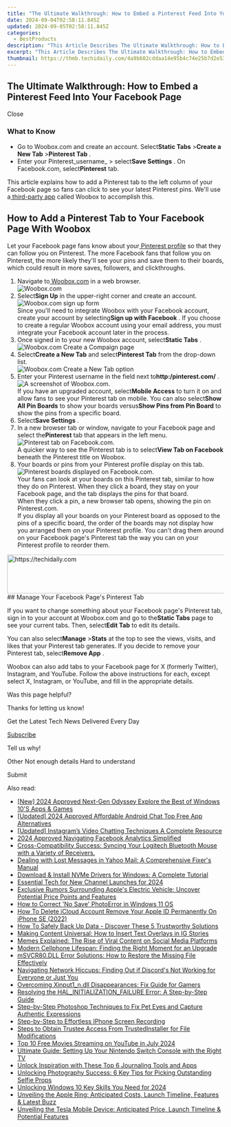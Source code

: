 ```yaml
---
title: "The Ultimate Walkthrough: How to Embed a Pinterest Feed Into Your Facebook Page"
date: 2024-09-04T02:58:11.845Z
updated: 2024-09-05T02:58:11.845Z
categories:
  - BestProducts
description: "This Article Describes The Ultimate Walkthrough: How to Embed a Pinterest Feed Into Your Facebook Page"
excerpt: "This Article Describes The Ultimate Walkthrough: How to Embed a Pinterest Feed Into Your Facebook Page"
thumbnail: https://thmb.techidaily.com/4a9b602cddaa14e95b4c74e25b7d2e53d393546d813f68c2847153dd0769193c.jpg
---
```


## The Ultimate Walkthrough: How to Embed a Pinterest Feed Into Your Facebook Page

Close 

###  What to Know

* Go to Woobox.com and create an account. Select**Static Tabs** \>**Create a New Tab** \>**Pinterest Tab** .
* Enter your Pinterest_username_ \> select**Save Settings** . On Facebook.com, select**Pinterest** tab.

 This article explains how to add a Pinterest tab to the left column of your Facebook page so fans can click to see your latest Pinterest pins. We'll use a[ third-party app](https://www.lifewire.com/what-is-a-third-party-app-4154068) called Woobox to accomplish this.

##  How to Add a Pinterest Tab to Your Facebook Page With Woobox 

 Let your Facebook page fans know about your[ Pinterest profile](https://www.lifewire.com/how-to-use-pinterest-3486578) so that they can follow you on Pinterest. The more Facebook fans that follow you on Pinterest, the more likely they'll see your pins and save them to their boards, which could result in more saves, followers, and clickthroughs.

1. Navigate to[ Woobox.com](https://woobox.com/) in a web browser.  
![Woobox.com](https://www.lifewire.com/thmb/MevuWX8GvPzlY9JjmSPkvnLzgII=/1500x0/filters:no_upscale():max_bytes(150000):strip_icc():format(webp)/pinterest-tab-facebook-fan-page-1240616-1-8c0f5020288441d7b093cdf41c78724d.jpg)
2. Select**Sign Up** in the upper-right corner and create an account.  
![Woobox.com sign up form](https://www.lifewire.com/thmb/SmMVLu20mrFLokvts2hsyjFlk9U=/1500x0/filters:no_upscale():max_bytes(150000):strip_icc():format(webp)/pinterest-tab-facebook-fan-page-1240616-2-c3adc642dab3492aa07a3401709cbce5.jpg)  
 Since you'll need to integrate Woobox with your Facebook account, create your account by selecting**Sign up with Facebook** . If you choose to create a regular Woobox account using your email address, you must integrate your Facebook account later in the process.
3. Once signed in to your new Woobox account, select**Static Tabs** .  
![Woobox.com Create a Compaign page](https://www.lifewire.com/thmb/hHvFInqVZ96kpbzbijdORpmMpRM=/1500x0/filters:no_upscale():max_bytes(150000):strip_icc():format(webp)/pinterest-tab-facebook-fan-page-1240616-3-5bac5b9c811c4778b57c32ba912878b1.jpg)
4. Select**Create a New Tab** and select**Pinterest Tab** from the drop-down list.  
![Woobox.com Create a New Tab option](https://www.lifewire.com/thmb/bXc_Xh5gOHICPM6FMiludeZLTjM=/1500x0/filters:no_upscale():max_bytes(150000):strip_icc():format(webp)/pinterest-tab-facebook-fan-page-1240616-4-ca4cab264d774d13a486f6a76ac97f35.jpg)
5. Enter your Pinterest username in the field next to**http:/pinterest.com/** .  
![A screenshot of Woobox.com.](https://www.lifewire.com/thmb/g0XuG8IF6LY46TyK6HYISPGzqxA=/1500x0/filters:no_upscale():max_bytes(150000):strip_icc():format(webp)/pinterest-tab-facebook-fan-page-1240616-5-ca1fd1a69eff4dc69749221fb8a75b30.jpg)  
 If you have an upgraded account, select**Mobile Access** to turn it on and allow fans to see your Pinterest tab on mobile. You can also select**Show All Pin Boards** to show your boards versus**Show Pins from Pin Board** to show the pins from a specific board.
6. Select**Save Settings** .
7. In a new browser tab or window, navigate to your Facebook page and select the**Pinterest** tab that appears in the left menu.  
![Pinterest tab on Facebook.com.](https://www.lifewire.com/thmb/Y03oS-jllkkMOjPo-ultRjUikck=/1500x0/filters:no_upscale():max_bytes(150000):strip_icc():format(webp)/ScreenShot2019-07-25at12.11.27PM-31443931e17c485180e144635c76a492.jpg)  
 A quicker way to see the Pinterest tab is to select**View Tab on Facebook** beneath the Pinterest title on Woobox.
8. Your boards or pins from your Pinterest profile display on this tab.  
![Pinterest boards displayed on Facebook.com.](https://www.lifewire.com/thmb/GyCrh1xa7dteU9ZUdULoAhV_xTI=/1500x0/filters:no_upscale():max_bytes(150000):strip_icc():format(webp)/pinterest-tab-facebook-fan-page-1240616-6-889c770d1b384e9cb31f9265a465307b.jpg)  
 Your fans can look at your boards on this Pinterest tab, similar to how they do on Pinterest. When they click a board, they stay on your Facebook page, and the tab displays the pins for that board.  
 When they click a pin, a new browser tab opens, showing the pin on Pinterest.com.  
 If you display all your boards on your Pinterest board as opposed to the pins of a specific board, the order of the boards may not display how you arranged them on your Pinterest profile. You can't drag them around on your Facebook page's Pinterest tab the way you can on your Pinterest profile to reorder them.

<!-- affiliate ads begin -->
<a href="https://appsumo.8odi.net/c/5597632/2030370/7443" target="_top" id="2030370">
  <img src="//a.impactradius-go.com/display-ad/7443-2030370" border="0" alt="https://techidaily.com" width="728" height="90"/>
</a>
<img height="0" width="0" src="https://appsumo.8odi.net/i/5597632/2030370/7443" style="position:absolute;visibility:hidden;" border="0" />
<!-- affiliate ads end -->
##  Manage Your Facebook Page's Pinterest Tab 

 If you want to change something about your Facebook page's Pinterest tab, sign in to your account at Woobox.com and go to the**Static Tabs** page to see your current tabs. Then, select**Edit Tab** to edit its details.

 You can also select**Manage** \>**Stats** at the top to see the views, visits, and likes that your Pinterest tab generates. If you decide to remove your Pinterest tab, select**Remove App** .

 Woobox can also add tabs to your Facebook page for X (formerly Twitter), Instagram, and YouTube. Follow the above instructions for each, except select X, Instagram, or YouTube, and fill in the appropriate details.

Was this page helpful?

Thanks for letting us know!

 Get the Latest Tech News Delivered Every Day

[ Subscribe ](https://www.lifewire.com/#) 

Tell us why!

 Other  Not enough details  Hard to understand 

 Submit 

<ins class="adsbygoogle"
     style="display:block"
     data-ad-format="autorelaxed"
     data-ad-client="ca-pub-7571918770474297"
     data-ad-slot="1223367746"></ins>



<ins class="adsbygoogle"
     style="display:block"
     data-ad-client="ca-pub-7571918770474297"
     data-ad-slot="8358498916"
     data-ad-format="auto"
     data-full-width-responsive="true"></ins>

<span class="atpl-alsoreadstyle">Also read:</span>
<div><ul>
<li><a href="https://fox-hovers.techidaily.com/new-2024-approved-next-gen-odyssey-explore-the-best-of-windows-10s-apps-and-games/"><u>[New] 2024 Approved  Next-Gen Odyssey  Explore the Best of Windows 10'S Apps & Games</u></a></li>
<li><a href="https://screen-activity-recording.techidaily.com/updated-2024-approved-affordable-android-chat-top-free-app-alternatives/"><u>[Updated] 2024 Approved  Affordable Android Chat  Top Free App Alternatives</u></a></li>
<li><a href="https://instagram-videos.techidaily.com/updated-instagrams-video-chatting-techniques-a-complete-resource/"><u>[Updated] Instagram’s Video Chatting Techniques  A Complete Resource</u></a></li>
<li><a href="https://facebook-video-content.techidaily.com/2024-approved-navigating-facebook-analytics-simplified/"><u>2024 Approved  Navigating Facebook Analytics Simplified</u></a></li>
<li><a href="https://tech-recovery.techidaily.com/cross-compatibility-success-syncing-your-logitech-bluetooth-mouse-with-a-variety-of-receivers/"><u>Cross-Compatibility Success: Syncing Your Logitech Bluetooth Mouse with a Variety of Receivers.</u></a></li>
<li><a href="https://tech-recovery.techidaily.com/dealing-with-lost-messages-in-yahoo-mail-a-comprehensive-fixers-manual/"><u>Dealing with Lost Messages in Yahoo Mail: A Comprehensive Fixer's Manual</u></a></li>
<li><a href="https://tech-recovery.techidaily.com/download-and-install-nvme-drivers-for-windows-a-complete-tutorial/"><u>Download & Install NVMe Drivers for Windows: A Complete Tutorial</u></a></li>
<li><a href="https://youtube-clips.techidaily.com/essential-tech-for-new-channel-launches-for-2024/"><u>Essential Tech for New Channel Launches for 2024</u></a></li>
<li><a href="https://tech-recovery.techidaily.com/exclusive-rumors-surrounding-apples-electric-vehicle-uncover-potential-price-points-and-features/"><u>Exclusive Rumors Surrounding Apple's Electric Vehicle: Uncover Potential Price Points and Features</u></a></li>
<li><a href="https://win11-tips.techidaily.com/how-to-correct-no-save-photoerror-in-windows-11-os/"><u>How to Correct 'No Save' PhotoError in Windows 11 OS</u></a></li>
<li><a href="https://apple-account.techidaily.com/how-to-delete-icloud-account-remove-your-apple-id-permanently-on-iphone-se-2022-by-drfone-ios/"><u>How To Delete iCloud Account Remove Your Apple ID Permanently On iPhone SE (2022)</u></a></li>
<li><a href="https://tech-recovery.techidaily.com/how-to-safely-back-up-data-discover-these-5-trustworthy-solutions/"><u>How To Safely Back Up Data - Discover These 5 Trustworthy Solutions</u></a></li>
<li><a href="https://tech-recovery.techidaily.com/making-content-universal-how-to-insert-text-overlays-in-ig-stories/"><u>Making Content Universal: How to Insert Text Overlays in IG Stories</u></a></li>
<li><a href="https://tech-recovery.techidaily.com/memes-explained-the-rise-of-viral-content-on-social-media-platforms/"><u>Memes Explained: The Rise of Viral Content on Social Media Platforms</u></a></li>
<li><a href="https://tech-recovery.techidaily.com/modern-cellphone-lifespan-finding-the-right-moment-for-an-upgrade/"><u>Modern Cellphone Lifespan: Finding the Right Moment for an Upgrade</u></a></li>
<li><a href="https://tech-recovery.techidaily.com/msvcr80dll-error-solutions-how-to-restore-the-missing-file-effectively/"><u>mSVCR80.DLL Error Solutions: How to Restore the Missing File Effectively</u></a></li>
<li><a href="https://tech-recovery.techidaily.com/navigating-network-hiccups-finding-out-if-discords-not-working-for-everyone-or-just-you/"><u>Navigating Network Hiccups: Finding Out if Discord's Not Working for Everyone or Just You</u></a></li>
<li><a href="https://tech-recovery.techidaily.com/overcoming-xinput1ndll-disappearances-fix-guide-for-gamers/"><u>Overcoming Xinput1_n.dll Disappearances: Fix Guide for Gamers</u></a></li>
<li><a href="https://tech-recovery.techidaily.com/resolving-the-halinitializationfailure-error-a-step-by-step-guide/"><u>Resolving the HAL_INITIALIZATION_FAILURE Error: A Step-by-Step Guide</u></a></li>
<li><a href="https://tech-recovery.techidaily.com/step-by-step-photoshop-techniques-to-fix-pet-eyes-and-capture-authentic-expressions/"><u>Step-by-Step Photoshop Techniques to Fix Pet Eyes and Capture Authentic Expressions</u></a></li>
<li><a href="https://digital-screen-recording.techidaily.com/step-by-step-to-effortless-iphone-screen-recording/"><u>Step-by-Step to Effortless IPhone Screen Recording</u></a></li>
<li><a href="https://win-howtos.techidaily.com/steps-to-obtain-trustee-access-from-trustedinstaller-for-file-modifications/"><u>Steps to Obtain Trustee Access From TrustedInstaller for File Modifications</u></a></li>
<li><a href="https://tech-recovery.techidaily.com/top-10-free-movies-streaming-on-youtube-in-july-2024/"><u>Top 10 Free Movies Streaming on YouTube in July 2024</u></a></li>
<li><a href="https://tech-recovery.techidaily.com/ultimate-guide-setting-up-your-nintendo-switch-console-with-the-right-tv/"><u>Ultimate Guide: Setting Up Your Nintendo Switch Console with the Right TV</u></a></li>
<li><a href="https://tech-recovery.techidaily.com/unlock-inspiration-with-these-top-6-journaling-tools-and-apps/"><u>Unlock Inspiration with These Top 6 Journaling Tools and Apps</u></a></li>
<li><a href="https://tech-recovery.techidaily.com/unlocking-photography-success-6-key-tips-for-picking-outstanding-selfie-props/"><u>Unlocking Photography Success: 6 Key Tips for Picking Outstanding Selfie Props</u></a></li>
<li><a href="https://some-skills.techidaily.com/unlocking-windows-10-key-skills-you-need-for-2024/"><u>Unlocking Windows 10  Key Skills You Need for 2024</u></a></li>
<li><a href="https://tech-recovery.techidaily.com/unveiling-the-apple-ring-anticipated-costs-launch-timeline-features-and-latest-buzz/"><u>Unveiling the Apple Ring: Anticipated Costs, Launch Timeline, Features & Latest Buzz</u></a></li>
<li><a href="https://tech-recovery.techidaily.com/unveiling-the-tesla-mobile-device-anticipated-price-launch-timeline-and-potential-features/"><u>Unveiling the Tesla Mobile Device: Anticipated Price, Launch Timeline & Potential Features</u></a></li>
</ul></div>
